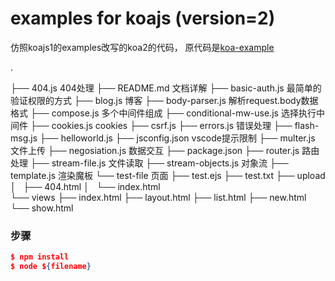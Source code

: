 # examples for koajs (version=2)

 仿照koajs1的examples改写的koa2的代码， 原代码是[koa-example](https://github.com/koajs/examples)
 
.

├── 404.js 404处理
├── README.md 文档详解
├── basic-auth.js 最简单的验证权限的方式
├── blog.js 博客
├── body-parser.js 解析request.body数据格式
├── compose.js 多个中间件组成
├── conditional-mw-use.js 选择执行中间件
├── cookies.js cookies
├── csrf.js
├── errors.js 错误处理
├── flash-msg.js
├── helloworld.js
├── jsconfig.json vscode提示限制
├── multer.js 文件上传
├── negosiation.js 数据交互
├── package.json
├── router.js 路由处理
├── stream-file.js 文件读取
├── stream-objects.js 对象流
├── template.js 渲染魔板
└── test-file 页面
    ├── test.ejs
    ├── test.txt
    ├── upload
    │   ├── 404.html
    │   └── index.html  
    └── views
        ├── index.html
        ├── layout.html
        ├── list.html
        ├── new.html
        └── show.html


### 步骤
```json
$ npm install
$ node ${filename}
```
